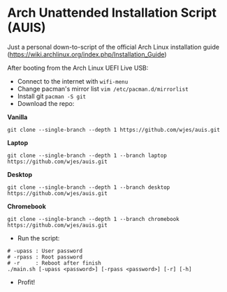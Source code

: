 # Arch Unattended Installation Script (AUIS)

Just a personal down-to-script of the official Arch Linux installation guide (https://wiki.archlinux.org/index.php/Installation_Guide)

After booting from the Arch Linux UEFI Live USB:

* Connect to the internet with `wifi-menu`
* Change pacman's mirror list `vim /etc/pacman.d/mirrorlist`
* Install git `pacman -S git`
* Download the repo:

__Vanilla__

```shell
git clone --single-branch --depth 1 https://github.com/wjes/auis.git
```

__Laptop__

```shell
git clone --single-branch --depth 1 --branch laptop https://github.com/wjes/auis.git
```

__Desktop__

```shell
git clone --single-branch --depth 1 --branch desktop https://github.com/wjes/auis.git
```

__Chromebook__

```shell
git clone --single-branch --depth 1 --branch chromebook https://github.com/wjes/auis.git
```

* Run the script:

```shell
# -upass : User password
# -rpass : Root password
# -r     : Reboot after finish
./main.sh [-upass <password>] [-rpass <password>] [-r] [-h]
```
* Profit!
